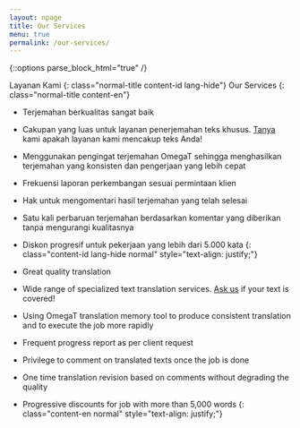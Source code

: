 ```yaml
---
layout: npage
title: Our Services
menu: true
permalink: /our-services/
---
```


{::options parse_block_html="true" /}

Layanan Kami
{: class="normal-title content-id lang-hide"}
Our Services
{: class="normal-title content-en"}  
  
- Terjemahan berkualitas sangat baik
- Cakupan yang luas untuk layanan penerjemahan teks khusus. [Tanya][ask-us] 
kami apakah layanan kami mencakup teks Anda!
- Menggunakan pengingat terjemahan OmegaT sehingga menghasilkan terjemahan 
yang konsisten dan pengerjaan yang lebih cepat
- Frekuensi laporan perkembangan sesuai permintaan klien
- Hak untuk mengomentari hasil terjemahan yang telah selesai
- Satu kali perbaruan terjemahan berdasarkan komentar yang diberikan tanpa 
mengurangi kualitasnya
- Diskon progresif untuk pekerjaan yang lebih dari 5.000 kata
{: class="content-id lang-hide normal" style="text-align: justify;"}  
  
- Great quality translation
- Wide range of specialized text translation services. [Ask us][ask-us] if 
your text is covered!
- Using OmegaT translation memory tool to produce consistent translation 
and to execute the job more rapidly
- Frequent progress report as per client request
- Privilege to comment on translated texts once the job is done
- One time translation revision based on comments without degrading the 
quality
- Progressive discounts for job with more than 5,000 words
{: class="content-en normal" style="text-align: justify;"}  


[ask-us]: mailto:settrans.eits@gmail.com
